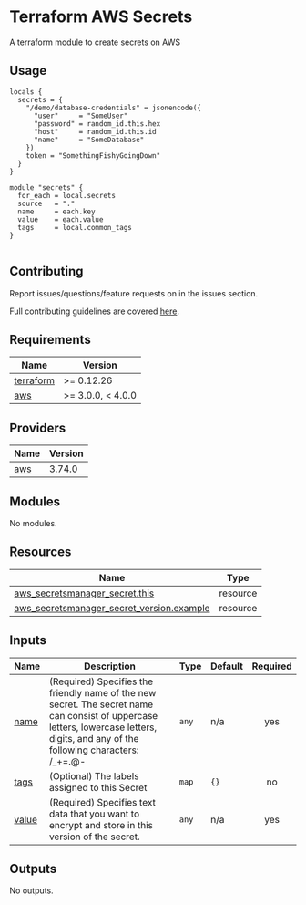 # Terraform AWS Secrets
A terraform module to create secrets on AWS


## Usage

```hcl
locals {
  secrets = {
    "/demo/database-credentials" = jsonencode({
      "user"     = "SomeUser"
      "password" = random_id.this.hex
      "host"     = random_id.this.id
      "name"     = "SomeDatabase"
    })
    token = "SomethingFishyGoingDown"
  }
}

module "secrets" {
  for_each = local.secrets
  source   = "."
  name     = each.key
  value    = each.value
  tags     = local.common_tags
}


```

## Contributing

Report issues/questions/feature requests on in the issues section.

Full contributing guidelines are covered [here](CONTRIBUTING.md).

<!-- BEGINNING OF PRE-COMMIT-TERRAFORM DOCS HOOK -->
## Requirements

| Name | Version |
|------|---------|
| <a name="requirement_terraform"></a> [terraform](#requirement\_terraform) | >= 0.12.26 |
| <a name="requirement_aws"></a> [aws](#requirement\_aws) | >= 3.0.0, < 4.0.0 |

## Providers

| Name | Version |
|------|---------|
| <a name="provider_aws"></a> [aws](#provider\_aws) | 3.74.0 |

## Modules

No modules.

## Resources

| Name | Type |
|------|------|
| [aws_secretsmanager_secret.this](https://registry.terraform.io/providers/hashicorp/aws/latest/docs/resources/secretsmanager_secret) | resource |
| [aws_secretsmanager_secret_version.example](https://registry.terraform.io/providers/hashicorp/aws/latest/docs/resources/secretsmanager_secret_version) | resource |

## Inputs

| Name | Description | Type | Default | Required |
|------|-------------|------|---------|:--------:|
| <a name="input_name"></a> [name](#input\_name) | (Required) Specifies the friendly name of the new secret. The secret name can consist of uppercase letters, lowercase letters, digits, and any of the following characters: /\_+=.@- | `any` | n/a | yes |
| <a name="input_tags"></a> [tags](#input\_tags) | (Optional) The labels assigned to this Secret | `map` | `{}` | no |
| <a name="input_value"></a> [value](#input\_value) | (Required) Specifies text data that you want to encrypt and store in this version of the secret. | `any` | n/a | yes |

## Outputs

No outputs.
<!-- END OF PRE-COMMIT-TERRAFORM DOCS HOOK -->
